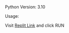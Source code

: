 Python Version: 3.10

Usage:

Visit [Replit Link](https://replit.com/@MikeBarberry/CatFacts?v=1) and click RUN
